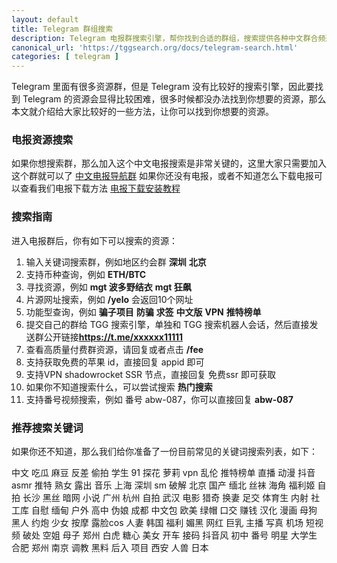 ```yaml
---
layout: default
title: Telegram 群组搜索
description: Telegram 电报群搜索引擎，帮你找到合适的群组，搜索提供各种中文群合频道信息，包含：telegram 约会群、开车群、IT技术、程序员、科学上网与翻墙、薅羊毛、合租、政经交流，应有尽有。
canonical_url: 'https://tggsearch.org/docs/telegram-search.html'
categories: [ telegram ]
---
```

Telegram 里面有很多资源群，但是 Telegram 没有比较好的搜索引擎，因此要找到 Telegram 的资源会显得比较困难，很多时候都没办法找到你想要的资源，那么本文就介绍给大家比较好的一些方法，让你可以找到你想要的资源。

### 电报资源搜索
如果你想搜索群，那么加入这个中文电报搜索是非常关键的，这里大家只需要加入这个群就可以了 [中文电报导航群](./302.html?target=https://t.me/chineseSearchService) 如果你还没有电报，或者不知道怎么下载电报可以查看我们电报下载方法 [电报下载安装教程](./register.html)

### 搜索指南
进入电报群后，你有如下可以搜索的资源：

1. 输入关键词搜索群，例如地区约会群 <b>深圳</b> <b>北京</b>
2. 支持币种查询，例如 <b>ETH/BTC</b>
3. 寻找资源，例如 <b>mgt 波多野结衣</b> <b>mgt 狂飙</b>
4. 片源网址搜索，例如 <b>/yelo</b> 会返回10个网址
5. 功能型查询，例如 <b>骗子项目</b> <b>防骗</b> <b>求签</b> <b>中文版</b> <b>VPN</b> <b>推特榜单</b> 
6. 提交自己的群给 TGG 搜索引擎，单独和 TGG 搜索机器人会话，然后直接发送群公开链接<b>https://t.me/xxxxxx11111</b>
7. 查看高质量付费群资源，请回复或者点击 <b>/fee</b>
8. 支持获取免费的苹果 id，直接回复 appid 即可
9. 支持VPN shadowrocket SSR 节点，直接回复 免费ssr 即可获取
10. 如果你不知道搜索什么，可以尝试搜索 <b>热门搜索</b>
11. 支持番号视频搜索，例如 番号 abw-087，你可以直接回复 <b>abw-087</b>

### 推荐搜索关键词
如果你还不知道，那么我们给你准备了一份目前常见的关键词搜索列表，如下：

中文 吃瓜 麻豆 反差 偷拍 学生 91 探花 萝莉 vpn 乱伦 推特榜单 直播 动漫 抖音 asmr 推特 熟女 露出 音乐 上海 深圳 sm 破解 北京 国产 缅北 丝袜 海角 福利姬 自拍 长沙 黑丝 暗网 小说 广州 杭州 自拍 武汉 电影 猎奇 换妻 足交 体育生 内射 社工库 自慰 缅甸 户外 高中 伪娘 成都 中文包 欧美 绿帽 口交 赚钱 汉化 漫画 母狗 黑人 约炮 少女 按摩 露脸cos 人妻 韩国 福利 媚黑 网红 巨乳 主播 写真 机场 短视频 破处 空姐 母子 郑州 白虎 糖心 美女 开车 接码 抖音风 初中 番号 明星 大学生 合肥 郑州 南京 调教 黑料 后入 项目 西安 人兽 日本